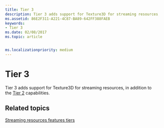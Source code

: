 ```yaml
---
title: Tier 3
description: Tier 3 adds support for Texture3D for streaming resources, in addition to the Tier 2 capabilities.
ms.assetid: 86E2F311-A221-4C87-BA89-642FF388FAEB
keywords:
- Tier 3
ms.date: 02/08/2017
ms.topic: article


ms.localizationpriority: medium
---
```

# Tier 3


Tier 3 adds support for Texture3D for streaming resources, in addition to the [Tier 2](tier-2.md) capabilities.

## <span id="related-topics"></span>Related topics


[Streaming resources features tiers](streaming-resources-features-tiers.md)

 

 




